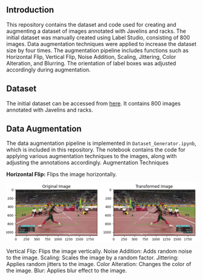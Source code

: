 ## Introduction

This repository contains the dataset and code used for creating and augmenting a dataset of images annotated with Javelins and racks. The initial dataset was manually created using Label Studio, consisting of 800 images. Data augmentation techniques were applied to increase the dataset size by four times. The augmentation pipeline includes functions such as Horizontal Flip, Vertical Flip, Noise Addition, Scaling, Jittering, Color Alteration, and Blurring. The orientation of label boxes was adjusted accordingly during augmentation.

## Dataset

The initial dataset can be accessed from [here](https://drive.google.com/file/d/1Aua_LE0dlsybzCye1RHBhvpQkHfOH_KX/view?usp=sharing). It contains 800 images annotated with Javelins and racks.

## Data Augmentation

The data augmentation pipeline is implemented in `Dataset_Generator.ipynb`, which is included in this repository. The notebook contains the code for applying various augmentation techniques to the images, along with adjusting the annotations accordingly.
Augmentation Techniques

**Horizontal Flip:** Flips the image horizontally.

![horizontal flip](./horizontal_flip.png)

Vertical Flip: Flips the image vertically.
Noise Addition: Adds random noise to the image.
Scaling: Scales the image by a random factor.
Jittering: Applies random jitters to the image.
Color Alteration: Changes the color of the image.
Blur: Applies blur effect to the image.
